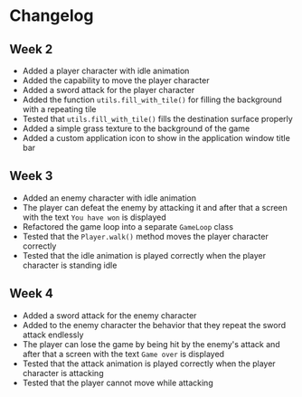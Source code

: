 # Changelog

## Week 2

- Added a player character with idle animation
- Added the capability to move the player character
- Added a sword attack for the player character
- Added the function `utils.fill_with_tile()` for filling the background with a repeating tile
- Tested that `utils.fill_with_tile()` fills the destination surface properly
- Added a simple grass texture to the background of the game
- Added a custom application icon to show in the application window title bar

## Week 3

- Added an enemy character with idle animation
- The player can defeat the enemy by attacking it and after that a screen with the text `You have won` is displayed
- Refactored the game loop into a separate `GameLoop` class
- Tested that the `Player.walk()` method moves the player character correctly
- Tested that the idle animation is played correctly when the player character is standing idle

## Week 4

- Added a sword attack for the enemy character
- Added to the enemy character the behavior that they repeat the sword attack endlessly
- The player can lose the game by being hit by the enemy's attack and after that a screen with the text `Game over` is displayed
- Tested that the attack animation is played correctly when the player character is attacking
- Tested that the player cannot move while attacking
